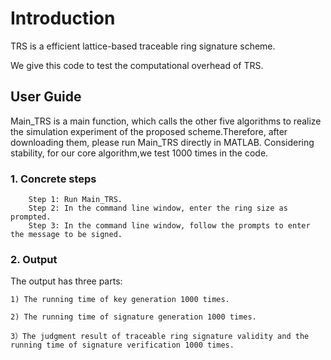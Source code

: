 # Introduction
TRS is a efficient lattice-based traceable ring signature scheme. 

We give this code to test the computational overhead of TRS.
## User Guide
Main_TRS is a main function, which calls the other five algorithms to realize the simulation experiment of the proposed scheme.Therefore, after downloading them, please run Main_TRS directly in MATLAB. Considering stability, for our core algorithm,we test 1000 times in the code.
### 1. Concrete steps
```
    Step 1: Run Main_TRS.
    Step 2: In the command line window, enter the ring size as prompted.
    Step 3: In the command line window, follow the prompts to enter the message to be signed.
```
### 2. Output
The output has three parts:

    1) The running time of key generation 1000 times.
    
    2) The running time of signature generation 1000 times.
    
    3）The judgment result of traceable ring signature validity and the running time of signature verification 1000 times.
